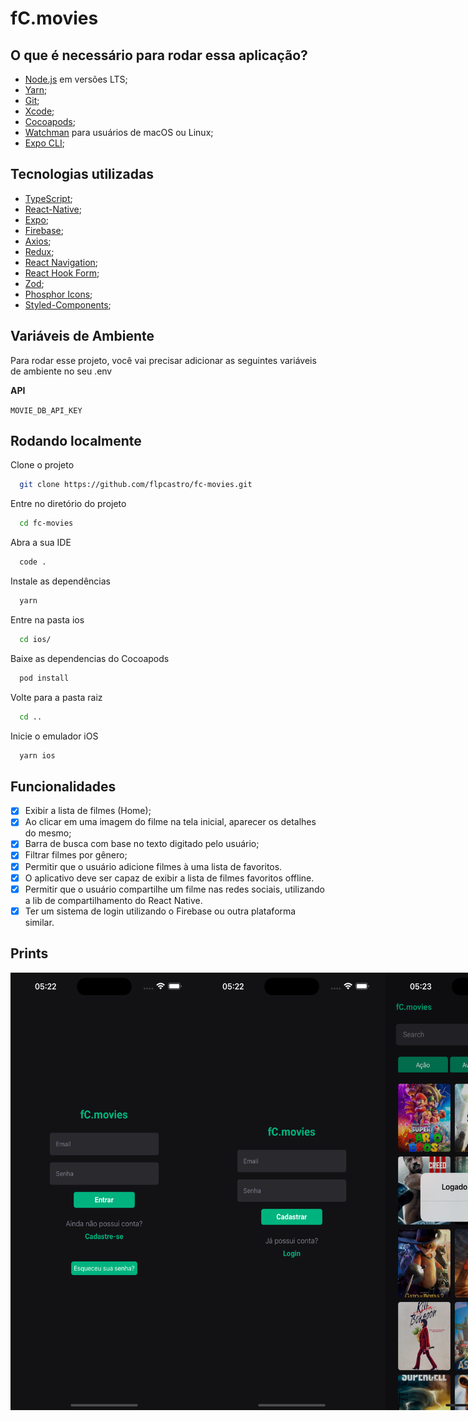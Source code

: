 # fC.movies

## O que é necessário para rodar essa aplicação?

- [Node.js](https://nodejs.org/en) em versões LTS;
- [Yarn](https://yarnpkg.com/);
- [Git](https://git-s);
- [Xcode](https://developer.apple.com/xcode/);
- [Cocoapods](https://cocoapods.org/);
- [Watchman](https://facebook.github.io/watchman/) para usuários de macOS ou Linux;
- [Expo CLI](https://docs.expo.dev/get-started/installation/);

## Tecnologias utilizadas

- [TypeScript](https://www.typescriptlang.org/);
- [React-Native](https://reactnative.dev/);
- [Expo](https://expo.dev/);
- [Firebase](https://firebase.google.com/?hl=pt-br);
- [Axios](https://axios-http.com/);
- [Redux](https://redux.js.org/);
- [React Navigation](https://reactnavigation.org/);
- [React Hook Form](https://react-hook-form.com/);
- [Zod](https://zod.dev/);
- [Phosphor Icons](https://phosphoricons.com/);
- [Styled-Components](https://styled-components.com/);

## Variáveis de Ambiente

Para rodar esse projeto, você vai precisar adicionar as seguintes variáveis de ambiente no seu .env

**API**

`MOVIE_DB_API_KEY`

## Rodando localmente

Clone o projeto

```bash
  git clone https://github.com/flpcastro/fc-movies.git
```

Entre no diretório do projeto

```bash
  cd fc-movies
```

Abra a sua IDE

```bash
  code .
```

Instale as dependências

```bash
  yarn
```

Entre na pasta ios

```bash
  cd ios/
```

Baixe as dependencias do Cocoapods

```bash
  pod install
```

Volte para a pasta raiz

```bash
  cd ..
```

Inicie o emulador iOS

```bash
  yarn ios
```

## Funcionalidades

- [x] Exibir a lista de filmes (Home);
- [x] Ao clicar em uma imagem do filme na tela inicial, aparecer os detalhes do mesmo;
- [x] Barra de busca com base no texto digitado pelo usuário;
- [x] Filtrar filmes por gênero;
- [x] Permitir que o usuário adicione filmes à uma lista de favoritos.
- [x] O aplicativo deve ser capaz de exibir a lista de filmes favoritos offline.
- [x] Permitir que o usuário compartilhe um filme nas redes sociais, utilizando a lib de compartilhamento do React Native.
- [x] Ter um sistema de login utilizando o Firebase ou outra plataforma similar.

## Prints

<div style="display: flex" align="center">
  <img alt="Logo" src="./assets/prints/1-print-login.png" width="300" height="700">
  <img alt="Logo" src="./assets/prints/2-print-signup.png" width="300" height="700">
  <img alt="Logo" src="./assets/prints/3-print-login-alert.png" width="300" height="700">
  <img alt="Logo" src="./assets/prints/4-print-home.png" width="300" height="700">
  <img alt="Logo" src="./assets/prints/5-print-search.png" width="300" height="700">
  <img alt="Logo" src="./assets/prints/6-print-movie-details.png" width="300" height="700">
  <img alt="Logo" src="./assets/prints/7-print-favorite-movies.png" width="300" height="700">
</div>
